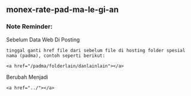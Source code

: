 ## monex-rate-pad-ma-le-gi-an

### Note Reminder:
Sebelum Data Web Di Posting
````
tinggal ganti href file dari sebelum file di hosting folder spesial nama (padma), contoh seperti berikut:

<a href="/padma/folderlain/danlainlain"></a>
````
Berubah Menjadi

````
<a href="../"></a>
````
